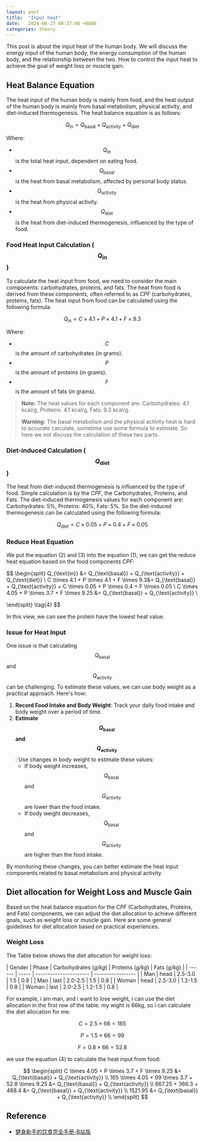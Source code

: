 ```yaml
---
layout: post
title:  "Input heat"
date:   2024-08-27 08:37:00 +0800
categories: theory 
---
```


This post is about the input heat of the human body. We will discuss the energy input of the human body, the energy consumption of the human body, and the relationship between the two. How to control the input heat to achieve the goal of weight loss or muscle gain.

## Heat Balance Equation

The heat input of the human body is mainly from food, and the heat output of the human body is mainly from basal metabolism, physical activity, and diet-induced thermogenesis. The heat balance equation is as follows:

$$
Q_{\text{in}} = Q_{\text{basal}} + Q_{\text{activity}} + Q_{\text{diet}} \tag{1}
$$

Where:

- $$ Q_{\text{in}} $$ is the total heat input, dependent on eating food.
- $$ Q_{\text{basal}} $$ is the heat from basal metabolism, affected by personal body status.
- $$ Q_{\text{activity}} $$ is the heat from physical activity.
- $$ Q_{\text{diet}} $$ is the heat from diet-induced thermogenesis, influenced by the type of food.

### Food Heat Input Calculation ($$Q_{\text{in}}$$)

To calculate the heat input from food, we need to consider the main components: carbohydrates, proteins, and fats. The heat from food is derived from these components, often referred to as *CPF* (carbohydrates, proteins, fats). The heat input from food can be calculated using the following formula:

$$
Q_{\text{in}} = C \times 4.1 + P \times 4.1 + F \times 9.3 \tag{2}
$$

Where:

- $$C$$ is the amount of carbohydrates (in grams).
- $$P$$ is the amount of proteins (in grams).
- $$F$$ is the amount of fats (in grams).

> **Note:** The heat values for each component are: Carbohydrates: 4.1 kcal/g, Proteins: 4.1 kcal/g, Fats: 9.3 kcal/g.
>
> **Warning:** The basal metabolism and the physical activity heat is hard to accurate calculate, sometime use some formula to estimate. So here we not discuss the calculation of these two parts.

### Diet-induced Calculation ($$Q_{\text{diet}}$$)

The heat from diet-induced thermogenesis is influenced by the type of food. Simple calculation is by the *CPF*, the Carbohydrates, Proteins, and Fats. The diet-induced thermogenesis values for each component are: Carbohydrates: 5%, Proteins: 40%, Fats: 5%. So the diet-induced thermogenesis can be calculated using the following formula:

$$ Q_{\text{diet}} = C \times 0.05 + P \times 0.4 + F \times 0.05 \tag{3} $$

### Reduce Heat Equation

We put the equation (2) and (3) into the equation (1), we can get the reduce heat equation based on the food components *CPF*:

$$
\begin{split}
Q_{\text{in}} &= Q_{\text{basal}} + Q_{\text{activity}} + Q_{\text{diet}} \\
C \times 4.1 + P \times 4.1 + F \times 9.3&= Q_{\text{basal}} + Q_{\text{activity}} + C \times 0.05 + P \times 0.4 + F \times 0.05 \\
C \times 4.05 + P \times 3.7 + F \times 9.25 &= Q_{\text{basal}} + Q_{\text{activity}} \\

\end{split} \tag{4}
$$

In this view, we can see the protein have the lowest heat value.

### Issue for Heat Input

One issue is that calculating $$Q_{\text{basal}}$$ and $$Q_{\text{activity}}$$ can be challenging. To estimate these values, we can use body weight as a practical approach. Here's how:

1. **Record Food Intake and Body Weight**: Track your daily food intake and body weight over a period of time.
2. **Estimate $$Q_{\text{basal}}$$ and $$Q_{\text{activity}}$$**: Use changes in body weight to estimate these values:
   - If body weight increases, $$Q_{\text{basal}}$$ and $$Q_{\text{activity}}$$ are lower than the food intake.
   - If body weight decreases, $$Q_{\text{basal}}$$ and $$Q_{\text{activity}}$$ are higher than the food intake.

By monitoring these changes, you can better estimate the heat input components related to basal metabolism and physical activity.

## Diet allocation for Weight Loss and Muscle Gain

Based on the heat balance equation for the *CPF* (Carbohydrates, Proteins, and Fats) components, we can adjust the diet allocation to achieve different goals, such as weight loss or muscle gain. Here are some general guidelines for diet allocation based on practical experiences.

### Weight Loss

The Table below shows the diet allocation for weight loss:

| Gender | Phase | Carbohydrates (*g/kg*) | Proteins (*g/kg*) | Fats (*g/kg*) |
| ------ | ----- | ---------------------- | ----------------- |
| Man    | head  | 2.5-3.0                | 1.5               | 0.8           |
| Man    | last  | 2.0-2.5                | 1.5               | 0.8           |
| Woman  | head  | 2.5-3.0                | 1.2-1.5           | 0.8           |
| Woman  | last  | 2.0-2.5                | 1.2-1.5           | 0.8           |

For example, i am man, and i want to lose weight, i can use the diet allocation in the first row of the table. my wight is 66kg, so i can calculate the diet allocation for me:

$$ C = 2.5 \times 66 = 165 $$

$$ P = 1.5 \times 66 = 99 $$

$$ F = 0.8 \times 66 = 52.8 $$

we use the equation (4) to calculate the heat input from food:

$$
\begin{split}
  C \times 4.05 + P \times 3.7 + F \times 9.25 &= Q_{\text{basal}} + Q_{\text{activity}} \\
  165 \times 4.05 + 99 \times 3.7 + 52.8 \times 9.25 &= Q_{\text{basal}} + Q_{\text{activity}} \\
  667.25 + 366.3 + 488.4 &= Q_{\text{basal}} + Q_{\text{activity}} \\
  1521.95 &= Q_{\text{basal}} + Q_{\text{activity}} \\
\end{split}
$$

## Reference

- [健身新手的饮食完全手册-B站版](https://www.bilibili.com/video/BV1yX4y1q7LP/)
